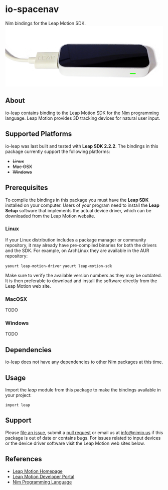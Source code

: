 # io-spacenav

Nim bindings for the Leap Motion SDK.
![io-leap Logo](logo.png)


## About

io-leap contains binding to the Leap Motion SDK for the
[Nim](http://nim-lang.org) programming language. Leap Motion provides 3D
tracking devices for natural user input.


## Supported Platforms

io-leap was last built and tested with **Leap SDK 2.2.2**. The bindings in this
package currently support the following platforms:

- ~~Linux~~
- ~~Mac OSX~~
- ~~Windows~~


## Prerequisites

To compile the bindings in this package you must have the **Leap SDK** installed
on your computer. Users of your program need to install the **Leap Setup**
software that implements the actual device driver, which can be downloaded from
the Leap Motion website.

### Linux

If your Linux distribution includes a package manager or community repository,
it may already have pre-compiled binaries for both the drivers and the SDK. For
example, on ArchLinux they are available in the AUR repository:

`yaourt leap-motion-driver`
`yaourt leap-motion-sdk`

Make sure to verify the available version numbers as they may be outdated. It is
then preferable to download and install the software directly from the Leap
Motion web site.

### MacOSX

TODO

### Windows

TODO


## Dependencies

io-leap does not have any dependencies to other Nim packages at this time.


## Usage

Import the *leap* module from this package to make the bindings available in
your project:

```nimrod
import leap
```


## Support

Please [file an issue](https://github.com/nimious/io-leap/issues), submit a
[pull request](https://github.com/nimious/io-leap/pulls?q=is%3Aopen+is%3Apr)
or email us at info@nimio.us if this package is out of date or contains bugs.
For issues related to input devices or the device driver software visit the
Leap Motion web sites below.


## References

* [Leap Motion Homepage](http://www.leapmotion.com/)
* [Leap Motion Developer Portal](http://developer.leapmotion.com/)
* [Nim Programming Language](http://nim-lang.org/)
